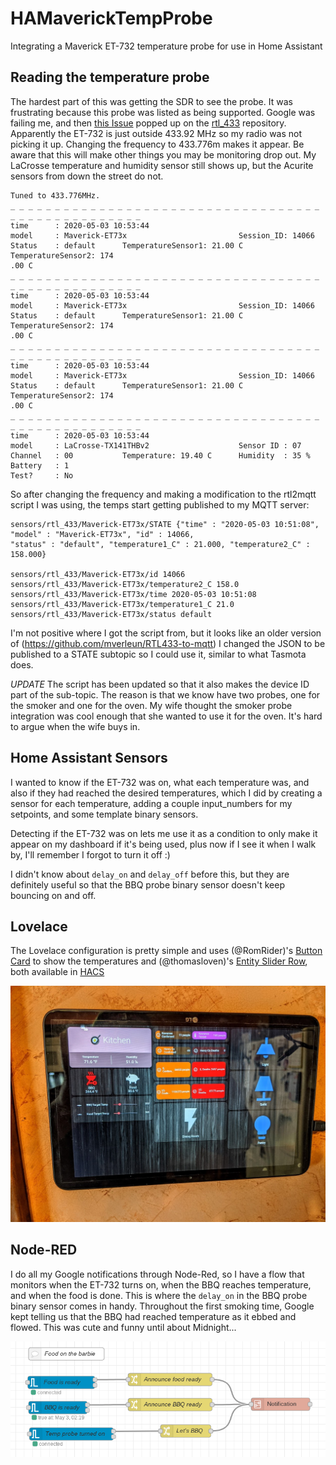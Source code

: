 # HAMaverickTempProbe
Integrating a Maverick ET-732 temperature probe for use in Home Assistant

## Reading the temperature probe
The hardest part of this was getting the SDR to see the probe.  It was frustrating because this probe was listed as being supported.  Google was failing me, and then [this Issue](https://github.com/merbanan/rtl_433/issues/1360#issuecomment-621557516) popped up on the [rtl_433](https://github.com/merbanan/rtl_433) repository.  Apparently the ET-732 is just outside 433.92 MHz so my radio was not picking it up.  Changing the frequency to 433.776m makes it appear.  Be aware that this will make other things you may be monitoring drop out.  My LaCrosse temperature and humidity sensor still shows up, but the Acurite sensors from down the street do not.
```
Tuned to 433.776MHz.
_ _ _ _ _ _ _ _ _ _ _ _ _ _ _ _ _ _ _ _ _ _ _ _ _ _ _ _ _ _ _ _ _ _ _ _ _ _ _ _ _ _ _ _ _ _ _ _ _ _
time      : 2020-05-03 10:53:44
model     : Maverick-ET73x                         Session_ID: 14066
Status    : default      TemperatureSensor1: 21.00 C                         TemperatureSensor2: 174
.00 C
_ _ _ _ _ _ _ _ _ _ _ _ _ _ _ _ _ _ _ _ _ _ _ _ _ _ _ _ _ _ _ _ _ _ _ _ _ _ _ _ _ _ _ _ _ _ _ _ _ _
time      : 2020-05-03 10:53:44
model     : Maverick-ET73x                         Session_ID: 14066
Status    : default      TemperatureSensor1: 21.00 C                         TemperatureSensor2: 174
.00 C
_ _ _ _ _ _ _ _ _ _ _ _ _ _ _ _ _ _ _ _ _ _ _ _ _ _ _ _ _ _ _ _ _ _ _ _ _ _ _ _ _ _ _ _ _ _ _ _ _ _
time      : 2020-05-03 10:53:44
model     : Maverick-ET73x                         Session_ID: 14066
Status    : default      TemperatureSensor1: 21.00 C                         TemperatureSensor2: 174
.00 C
_ _ _ _ _ _ _ _ _ _ _ _ _ _ _ _ _ _ _ _ _ _ _ _ _ _ _ _ _ _ _ _ _ _ _ _ _ _ _ _ _ _ _ _ _ _ _ _ _ _
time      : 2020-05-03 10:53:44
model     : LaCrosse-TX141THBv2                    Sensor ID : 07
Channel   : 00           Temperature: 19.40 C      Humidity  : 35 %          Battery   : 1
Test?     : No
```

So after changing the frequency and making a modification to the rtl2mqtt script I was using, the temps start getting published to my MQTT server:
```
sensors/rtl_433/Maverick-ET73x/STATE {"time" : "2020-05-03 10:51:08", "model" : "Maverick-ET73x", "id" : 14066,
"status" : "default", "temperature1_C" : 21.000, "temperature2_C" : 158.000}

sensors/rtl_433/Maverick-ET73x/id 14066
sensors/rtl_433/Maverick-ET73x/temperature2_C 158.0
sensors/rtl_433/Maverick-ET73x/time 2020-05-03 10:51:08
sensors/rtl_433/Maverick-ET73x/temperature1_C 21.0
sensors/rtl_433/Maverick-ET73x/status default
```

I'm not positive where I got the script from, but it looks like an older version of (https://github.com/mverleun/RTL433-to-mqtt) I changed the JSON to be published to a STATE subtopic so I could use it, similar to what Tasmota does.

*UPDATE* The script has been updated so that it also makes the device ID part of the sub-topic.  The reason is that we know have two probes, one for the smoker and one for the oven.  My wife thought the smoker probe integration was cool enough that she wanted to use it for the oven.  It's hard to argue when the wife buys in.

## Home Assistant Sensors
I wanted to know if the ET-732 was on, what each temperature was, and also if they had reached the desired temperatures, which I did by creating a sensor for each temperature, adding a couple input_numbers for my setpoints, and some template binary sensors.

Detecting if the ET-732 was on lets me use it as a condition to only make it appear on my dashboard if it's being used, plus now if I see it when I walk by, I'll remember I forgot to turn it off :)

I didn't know about `delay_on` and `delay_off` before this, but they are definitely useful so that the BBQ probe binary sensor doesn't keep bouncing on and off.

## Lovelace
The Lovelace configuration is pretty simple and uses (@RomRider)'s [Button Card](https://github.com/custom-cards/button-card) to show the temperatures and (@thomasloven)'s [Entity Slider Row](https://github.com/thomasloven/lovelace-slider-entity-row), both available in [HACS](https://hacs.xyz/)

![Dashboard](images/kitchen-dashboard.jpg)

## Node-RED
I do all my Google notifications through Node-Red, so I have a flow that monitors when the ET-732 turns on, when the BBQ reaches temperature, and when the food is done.  This is where the `delay_on` in the BBQ probe binary sensor comes in handy.  Throughout the first smoking time, Google kept telling us that the BBQ had reached temperature as it ebbed and flowed.  This was cute and funny until about Midnight...

![Node-Red](images/node-red-bbq-notifications.png)
